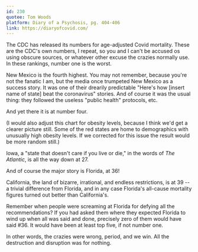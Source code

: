 ```yaml
---
id: 230
quotee: Tom Woods
platform: Diary of a Psychosis, pg. 404-406
link: https://diaryofcovid.com/
---
```

The CDC has released its numbers for age-adjusted Covid mortality. These are the CDC's own numbers, I repeat, so you and I can't be accused os using obscure sources, or whatever other excuse the crazies normally use. In these rankings, number one is the worst.

New Mexico is the fourth highest. You may not remember, because you're not the fanatic I am, but the media once trumpeted New Mexico as a success story. It was one of their drearily predictable "Here's how [insert name of state] beat the coronavirus" stories. And of course it was the usual thing: they followed the useless "public health" protocols, etc.

And yet there it is at number four.

(I would also adjust this chart for obesity levels,  because I think we'd get a clearer picture still. Some of the red states are home to demographics with unusually high obesity levels. If we corrected for this issue the result would be more random still.)

Iowa, a "state that doesn't care if you live or die," in the words of *The Atlantic*, is all the way down at 27.

And of course the major story is Florida, at 36!

California, the land of bizarre, irrational, and endless restrictions, is at 39 -- a trivial difference from Florida, and in any case Florida's all-cause mortality figures turned out better than California's.

Remember when people were screaming at Florida for defying all the recommendations? If you had asked them where they expected Florida to wind up when all was said and done, precisely zero of them would have said #36. It would have been at least top five, if not number one.

In other words, the crazies were wrong, period, and we win. All the destruction and disruption was for nothing.